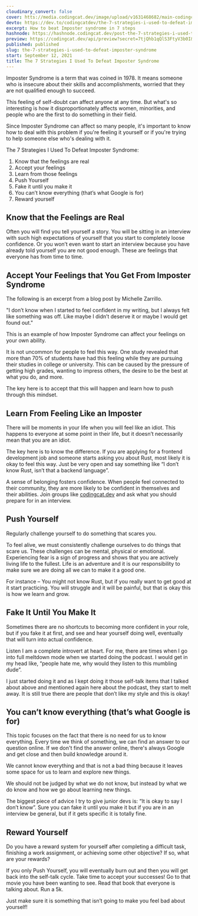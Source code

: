 ```yaml
---
cloudinary_convert: false
cover: htts://media.codingcat.dev/image/upload/v1631468682/main-codingcatdev-photo/q8rrgfgfg5qguvm24xl7.png
devto: https://dev.to/codingcatdev/the-7-strategies-i-used-to-defeat-imposter-syndrome-2h0l
excerpt: How to beat Imposter syndrome in 7 steps
hashnode: https://hashnode.codingcat.dev/post-the-7-strategies-i-used-to-defeat-imposter-syndrome
preview: https://codingcat.dev/api/preview?secret=7tjQhb1qQlS3FtyV3b0I&selectionType=post&selectionSlug=the-7-strategies-i-used-to-defeat-imposter-syndrome&_id=dbe809cd546a4adf9e737e69f82800e8
published: published
slug: the-7-strategies-i-used-to-defeat-imposter-syndrome
start: September 12, 2021
title: The 7 Strategies I Used To Defeat Imposter Syndrome
---
```


Imposter Syndrome is a term that was coined in 1978. It means someone who is insecure about their skills and accomplishments, worried that they are not qualified enough to succeed.

This feeling of self-doubt can affect anyone at any time. But what's so interesting is how it disproportionately affects women, minorities, and people who are the first to do something in their field.

Since Imposter Syndrome can affect so many people, it's important to know how to deal with this problem if you're feeling it yourself or if you're trying to help someone else who's dealing with it.

The 7 Strategies I Used To Defeat Imposter Syndrome:

1. Know that the feelings are real
2. Accept your feelings
3. Learn from those feelings
4. Push Yourself
5. Fake it until you make it
6. You can’t know everything (that’s what Google is for)
7. Reward yourself

## Know that the Feelings are Real

Often you will find you tell yourself a story. You will be sitting in an interview with such high expectations of yourself that you start to completely loose confidence. Or you won’t even want to start an interview because you have already told yourself you are not good enough. These are feelings that everyone has from time to time.

## Accept Your Feelings that You Get From Imposter Syndrome

The following is an excerpt from a blog post by Michelle Zarrillo.

"I don’t know when I started to feel confident in my writing, but I always felt like something was off. Like maybe I didn’t deserve it or maybe I would get found out."

This is an example of how Imposter Syndrome can affect your feelings on your own ability.

It is not uncommon for people to feel this way. One study revealed that more than 70% of students have had this feeling while they are pursuing their studies in college or university. This can be caused by the pressure of getting high grades, wanting to impress others, the desire to be the best at what you do, and more.

The key here is to accept that this will happen and learn how to push through this mindset.

## Learn From Feeling Like an Imposter

There will be moments in your life when you will feel like an idiot. This happens to everyone at some point in their life, but it doesn’t necessarily mean that you are an idiot.

The key here is to know the difference. If you are applying for a frontend development job and someone starts asking you about Rust, most likely it is okay to feel this way. Just be very open and say something like “I don’t know Rust, isn’t that a backend language”.

A sense of belonging fosters confidence. When people feel connected to their community, they are more likely to be confident in themselves and their abilities. Join groups like [codingcat.dev](https://codingcat.dev/) and ask what you should prepare for in an interview.

## Push Yourself

Regularly challenge yourself to do something that scares you.

To feel alive, we must consistently challenge ourselves to do things that scare us. These challenges can be mental, physical or emotional. Experiencing fear is a sign of progress and shows that you are actively living life to the fullest. Life is an adventure and it is our responsibility to make sure we are doing all we can to make it a good one.

For instance – You might not know Rust, but if you really want to get good at it start practicing. You will struggle and it will be painful, but that is okay this is how we learn and grow.

## Fake It Until You Make It

Sometimes there are no shortcuts to becoming more confident in your role, but if you fake it at first, and see and hear yourself doing well, eventually that will turn into actual confidence.

Listen I am a complete introvert at heart. For me, there are times when I go into full meltdown mode when we started doing the podcast. I would get in my head like, “people hate me, why would they listen to this mumbling dude”.

I just started doing it and as I kept doing it those self-talk items that I talked about above and mentioned again here about the podcast, they start to melt away. It is still true there are people that don’t like my style and this is okay!

## You can’t know everything (that’s what Google is for)

This topic focuses on the fact that there is no need for us to know everything. Every time we think of something, we can find an answer to our question online. If we don't find the answer online, there's always Google and get close and then build knowledge around it.

We cannot know everything and that is not a bad thing because it leaves some space for us to learn and explore new things.

We should not be judged by what we do not know, but instead by what we do know and how we go about learning new things.

The biggest piece of advice I try to give junior devs is: “It is okay to say I don’t know”. Sure you can fake it until you make it but if you are in an interview be general, but if it gets specific it is totally fine.

## Reward Yourself

Do you have a reward system for yourself after completing a difficult task, finishing a work assignment, or achieving some other objective? If so, what are your rewards?

If you only Push Yourself, you will eventually burn out and then you will get back into the self-talk cycle. Take time to accept your successes! Go to that movie you have been wanting to see. Read that book that everyone is talking about. Run a 5k.

Just make sure it is something that isn’t going to make you feel bad about yourself!